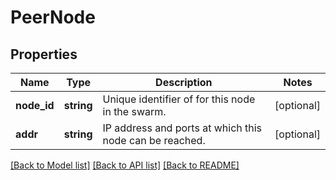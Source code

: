 # PeerNode

## Properties
Name | Type | Description | Notes
------------ | ------------- | ------------- | -------------
**node_id** | **string** | Unique identifier of for this node in the swarm. | [optional] 
**addr** | **string** | IP address and ports at which this node can be reached. | [optional] 

[[Back to Model list]](../../README.md#documentation-for-models) [[Back to API list]](../../README.md#documentation-for-api-endpoints) [[Back to README]](../../README.md)

